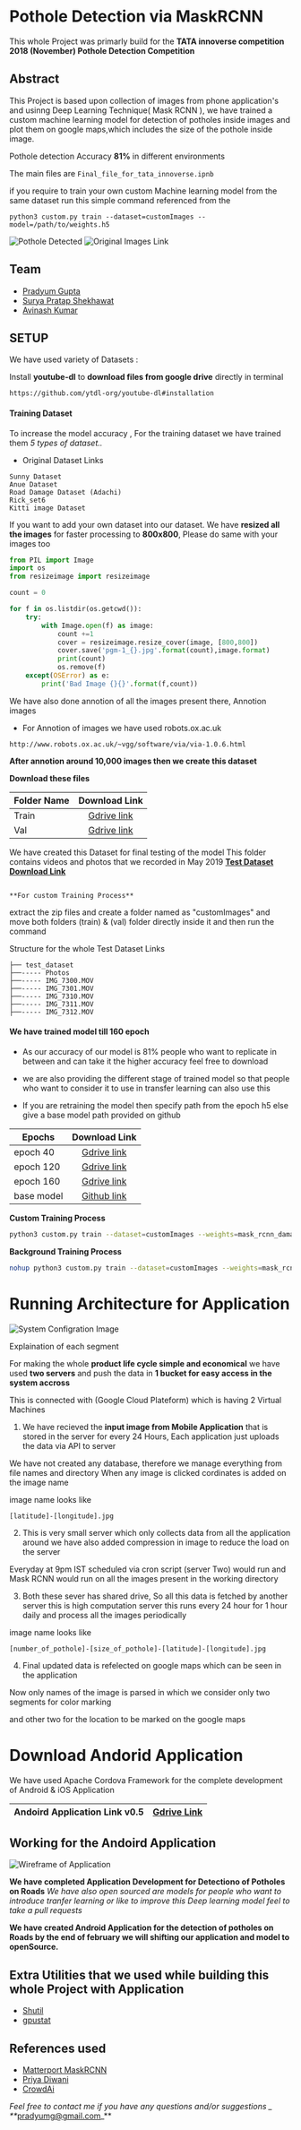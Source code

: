 Pothole Detection via MaskRCNN
==============================

This whole Project was primarly build for the **__TATA innoverse competition 2018
(November) Pothole Detection Competition__**


## Abstract
This Project is based upon collection of images from phone application's and usinng Deep Learning
Technique( Mask RCNN ), we have trained a custom machine learning model for detection of potholes
inside images and plot them on google maps,which includes the size of the pothole inside image.

Pothole detection Accuracy **__81%__** in different environments

The main files are ````Final_file_for_tata_innoverse.ipnb````

if you require to train your own custom Machine learning model from the same dataset
run this simple command referenced from the 
```
python3 custom.py train --dataset=customImages --model=/path/to/weights.h5
```

![Pothole Detected](https://media.giphy.com/media/Xc9DFuCIIiouihgfzZ/giphy.gif)  ![Original Images Link](https://media.giphy.com/media/jpKRIVzNVJv3VEegTZ/giphy.gif)


## Team

- [Pradyum Gupta](https://www.linkedin.com/in/pradyumgupta/)
- [Surya Pratap Shekhawat](https://www.linkedin.com/in/surya-pratap-shekhawat-906147159/)
- [Avinash Kumar](https://www.linkedin.com/in/avinashme/)


## SETUP
We have used variety of Datasets  :

Install **youtube-dl** to __download files from google drive__ directly in terminal
```
https://github.com/ytdl-org/youtube-dl#installation
```
#### Training Dataset
To increase the model accuracy , For the training dataset we have trained them _5 types of dataset.._
- Original Dataset Links
```
Sunny Dataset
Anue Dataset
Road Damage Dataset (Adachi)
Rick_set6
Kitti image Dataset
```
If you want to add your own dataset into our dataset. We have **resized all the images** for faster processing to **800x800**, Please do same with your images too
```python
from PIL import Image
import os
from resizeimage import resizeimage

count = 0

for f in os.listdir(os.getcwd()):
    try:
        with Image.open(f) as image:
            count +=1
            cover = resizeimage.resize_cover(image, [800,800])
            cover.save('pgm-1_{}.jpg'.format(count),image.format)
            print(count)
            os.remove(f)
    except(OSError) as e:
        print('Bad Image {}{}'.format(f,count))
```


We have also done annotion of all the images present there,
Annotion images

- For Annotion of images we have used robots.ox.ac.uk
````
http://www.robots.ox.ac.uk/~vgg/software/via/via-1.0.6.html
````
**__After annotion around 10,000 images then we create this dataset__**


**Download these files**

| Folder Name        | Download Link           |
| -------------------|:-----------------------:|
| Train | [Gdrive link](https://drive.google.com/file/d/1PGhXUnaJDpcjgoLEhNn9gRvGZGRCzWUt/view?usp=sharing) |
| Val      | [Gdrive link](https://drive.google.com/file/d/1PGhXUnaJDpcjgoLEhNn9gRvGZGRCzWUt/view?usp=sharing)     |

We have created this Dataset for final testing of the model
This folder contains videos and photos that we recorded in May 2019
**[Test Dataset Download Link](https://drive.google.com/drive/u/2/folders/1duZ9O0If8mpHk8lZkFHQifv5R8z4dcKx)**
```

**For custom Training Process**
````
extract the zip files and create a folder named as "customImages" and move both folders
(train) & (val) folder directly inside it and then run the command

Structure for the whole Test Dataset Links
````
├── test_dataset
├──----- Photos
├──----- IMG_7300.MOV
├──----- IMG_7301.MOV
├──----- IMG_7310.MOV
├──----- IMG_7311.MOV
├──----- IMG_7312.MOV
````
#### We have trained model till 160 epoch
- As our accuracy of our model is 81% people who want to replicate in between and can take it
  the higher accuracy feel free to download
- we are also providing the different stage of trained model so that people who want to consider
  it to use in transfer learning can also use this

- If you are retraining the model then specify path from the epoch h5 else give a base model path provided on github 


| Epochs        | Download Link           |
| -------------------|:-----------------------:|
| epoch 40  | [Gdrive link](https://drive.google.com/file/d/1TGdD2TmuE70tSdysma3Z1PZiMOxWPqaq/view?usp=sharing) |
| epoch 120 | [Gdrive link](https://drive.google.com/file/d/1tTcE1tfeg57QaHW3A9v2gd_mqme8rU3u/view?usp=sharing)     
| epoch 160 | [Gdrive link](https://drive.google.com/file/d/1JA_xsHkohFiX-T7vSGefpTGemqMbYDCt/view?usp=sharing) |
| base model | [Github link](https://github.com/matterport/Mask_RCNN/releases)|


**Custom Training Process**
```bash
python3 custom.py train --dataset=customImages --weights=mask_rcnn_damage_0160.h5 --logs logs/
```

**Background Training Process**
````bash
nohup python3 custom.py train --dataset=customImages --weights=mask_rcnn_damage_0160.h5 --logs logs/&
````
# Running Architecture for Application

![System Configration Image](https://raw.githubusercontent.com/Prady96/Pothole-Detection/master/Images/Pothole%20Detection%20Project.png?token=AHIVHIJUTMMMJIYCYLEPQN25D4EQC)

Explaination of each segment

For making the whole **product life cycle simple and economical** we have used
**two servers** and push the data in **1 bucket for easy access in the system accross**

This is connected with (Google Cloud Plateform) which is having 2 Virtual Machines

1. We have recieved the **input image from Mobile Application** that is stored in the server for every 24 Hours, Each application just uploads the data via API to server

We have not created any database, therefore we manage everything from file names and directory
When any image is clicked cordinates is added on the image name

image name looks like
````
[latitude]-[longitude].jpg
````
2. This is very small server which only collects data from all the application around we have also added compression in image to reduce the load on the server

Everyday at 9pm IST scheduled via cron script (server Two) would run and Mask RCNN
would run on all the images present in the working directory

3. Both these sever has shared drive, So all this data is fetched by another server this is high computation server this runs every 24 hour for 1 hour daily and process all the images periodically

image name looks like
````
[number_of_pothole]-[size_of_pothole]-[latitude]-[longitude].jpg
````

4. Final updated data is refelected on google maps which can be seen in the application

Now only names of the image is parsed in which we consider only two segments for color marking

and other two for the location to be marked on the google maps


# Download Andorid Application
We have used Apache Cordova Framework for the complete development of Android & iOS Application

| Andoird Application Link v0.5  | [Gdrive Link](https://drive.google.com/file/d/1YIfFLZkNAF3R810iWtj8L3ygyLK4RmVw/view?usp=sharing)          |
| -------------------|:-----------------------:|

## Working for the Andoird Application
![Wireframe of Application](https://raw.githubusercontent.com/Prady96/Pothole-Detection/master/Images/wireFrame_AndroidApp.jpg?token=AHIVHII2PZYI6KQPOLPYEGK5D4FJW)


**We have completed Application Development for Detectiono of Potholes on Roads**
_We have also open sourced are models for people who want to introduce tranfer learning or like to improve
this Deep learning model feel to take a pull requests_

**We have created Android Application for the detection of potholes on Roads by the end of february we will shifting our application and model to openSource.**

## Extra Utilities that we used while building this whole Project with Application

- [Shutil](https://docs.python.org/3/library/shutil.html)
- [gpustat](https://github.com/wookayin/gpustat)

## References used
- [Matterport MaskRCNN](https://github.com/matterport/Mask_RCNN)
- [Priya Diwani](https://www.analyticsvidhya.com/blog/2018/07/building-mask-r-cnn-model-detecting-damage-cars-python/)
- [CrowdAi](https://www.crowdai.org/)


_Feel free to contact me if you have any questions and/or suggestions _
**_[pradyumg@gmail.com](mailto:pradyumg@gmail.com)_**
